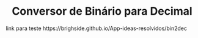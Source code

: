 <h1 align='center'>Conversor de Binário para Decimal </h1>
link para teste https://brighside.github.io/App-ideas-resolvidos/bin2dec 
